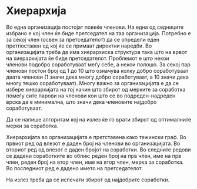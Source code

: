 # Хиерархија

Во една организација постојат повеќе членови. На една од седниците избрано е кој член ќе биде претседател на таа
организација. Потребно е за секој член (освен за претседателот) да се определи еден претпоставен од кој ќе се примаат
директни наредби. Во организацијата треба да има хиерархиска структура така што на врвот на хиерархијата ќе биде
претседателот. Проблемот е што некои членови подобро соработуваат меѓу себе, а некои полошо. За секој пар членови постои
број од 1 до 10 што означува колку добро соработуваат двата членови (1 значи дека многу добро соработуваат, а 10 значи
дека многу тешко соработуваат). Многу важно за организацијата е да се избере хиерархијата на тој начин што збирот од
мерките за соработка помеѓу сите парови на членови кои што се во подреден-надреден врска да е минимална, што значи дека
членовите најдобро соработуваат.

Да се напише алгоритам кој на излез ќе го врати збирот од оптималните мерки за соработка.

Хиерархијата во организацијата е претставена како тежински граф. Во првиот ред од влезот е даден број на членови во
организацијата. Во вториот ред од влезот е даден бројот на соработки. Во следните редови се дадени соработките во облик:
реден број на прв член, име на прв член, реден број на втор член, име на втор член, мерка за соработка. Во последниот
ред е дадено името на претседателот.

На излез треба да се испечати збирот од најдобрите соработки.
